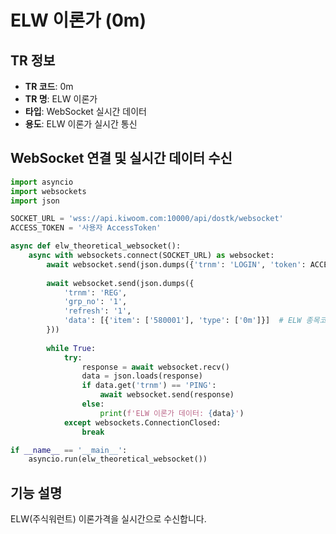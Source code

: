# ELW 이론가 (0m)

## TR 정보
- **TR 코드**: 0m
- **TR 명**: ELW 이론가
- **타입**: WebSocket 실시간 데이터
- **용도**: ELW 이론가 실시간 통신

## WebSocket 연결 및 실시간 데이터 수신

```python
import asyncio 
import websockets
import json

SOCKET_URL = 'wss://api.kiwoom.com:10000/api/dostk/websocket'
ACCESS_TOKEN = '사용자 AccessToken'

async def elw_theoretical_websocket():
	async with websockets.connect(SOCKET_URL) as websocket:
		await websocket.send(json.dumps({'trnm': 'LOGIN', 'token': ACCESS_TOKEN}))
		
		await websocket.send(json.dumps({
			'trnm': 'REG',
			'grp_no': '1',
			'refresh': '1',
			'data': [{'item': ['580001'], 'type': ['0m']}]  # ELW 종목코드 예시
		}))
		
		while True:
			try:
				response = await websocket.recv()
				data = json.loads(response)
				if data.get('trnm') == 'PING':
					await websocket.send(response)
				else:
					print(f'ELW 이론가 데이터: {data}')
			except websockets.ConnectionClosed:
				break

if __name__ == '__main__':
	asyncio.run(elw_theoretical_websocket())
```

## 기능 설명
ELW(주식워런트) 이론가격을 실시간으로 수신합니다.